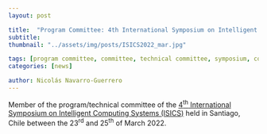 ```yaml
---
layout: post

title:  "Program Committee: 4th International Symposium on Intelligent Computing Systems (ISICS)"
subtitle: 
thumbnail: "../assets/img/posts/ISICS2022_mar.jpg"

tags: [program committee, committee, technical committee, symposium, conference]
categories: [news]

author: Nicolás Navarro-Guerrero
---
```


Member of the program/technical committee of the <a href="https://scian.cl/scientific-image-analysis/4th-international-symposium-on-intelligent-computing-systems-isics-2022/" target="_blank">4<sup>th</sup> International Symposium on Intelligent Computing Systems (ISICS)</a> held in Santiago, Chile between the 23<sup>rd</sup> and 25<sup>th</sup> of March 2022.

<!--more-->

